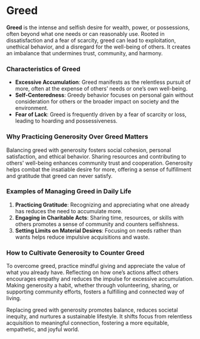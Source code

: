 # Greed

**Greed** is the intense and selfish desire for wealth, power, or possessions, often beyond what one needs or can reasonably use. Rooted in dissatisfaction and a fear of scarcity, greed can lead to exploitation, unethical behavior, and a disregard for the well-being of others. It creates an imbalance that undermines trust, community, and harmony.

### Characteristics of Greed

- **Excessive Accumulation**: Greed manifests as the relentless pursuit of more, often at the expense of others’ needs or one’s own well-being.
- **Self-Centeredness**: Greedy behavior focuses on personal gain without consideration for others or the broader impact on society and the environment.
- **Fear of Lack**: Greed is frequently driven by a fear of scarcity or loss, leading to hoarding and possessiveness.

### Why Practicing Generosity Over Greed Matters

Balancing greed with generosity fosters social cohesion, personal satisfaction, and ethical behavior. Sharing resources and contributing to others' well-being enhances community trust and cooperation. Generosity helps combat the insatiable desire for more, offering a sense of fulfillment and gratitude that greed can never satisfy.

### Examples of Managing Greed in Daily Life

1. **Practicing Gratitude**: Recognizing and appreciating what one already has reduces the need to accumulate more.
2. **Engaging in Charitable Acts**: Sharing time, resources, or skills with others promotes a sense of community and counters selfishness.
3. **Setting Limits on Material Desires**: Focusing on needs rather than wants helps reduce impulsive acquisitions and waste.

### How to Cultivate Generosity to Counter Greed

To overcome greed, practice mindful giving and appreciate the value of what you already have. Reflecting on how one’s actions affect others encourages empathy and reduces the impulse for excessive accumulation. Making generosity a habit, whether through volunteering, sharing, or supporting community efforts, fosters a fulfilling and connected way of living.

Replacing greed with generosity promotes balance, reduces societal inequity, and nurtures a sustainable lifestyle. It shifts focus from relentless acquisition to meaningful connection, fostering a more equitable, empathetic, and joyful world.